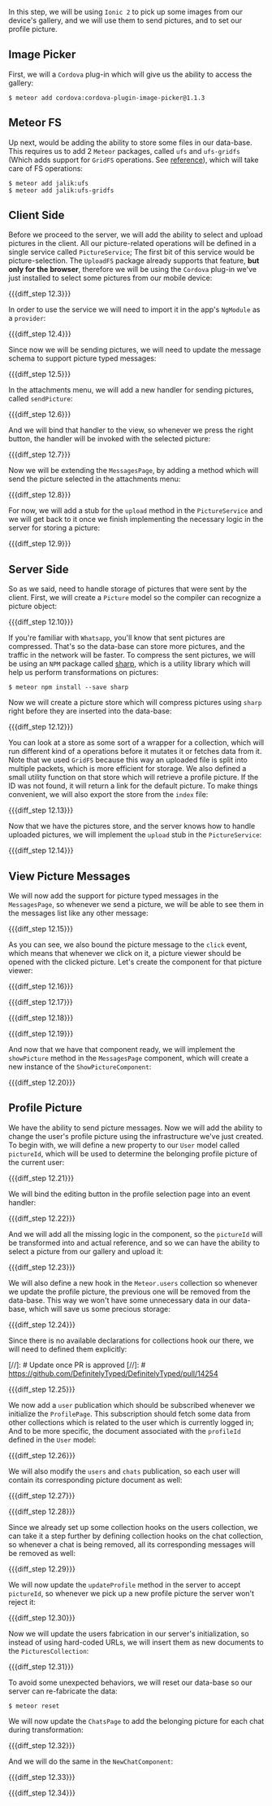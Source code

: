 In this step, we will be using `Ionic 2` to pick up some images from our device's gallery, and we will use them to send pictures, and to set our profile picture.

## Image Picker

First, we will a `Cordova` plug-in which will give us the ability to access the gallery:

    $ meteor add cordova:cordova-plugin-image-picker@1.1.3

## Meteor FS

Up next, would be adding the ability to store some files in our data-base. This requires us to add 2 `Meteor` packages, called `ufs` and `ufs-gridfs` (Which adds support for `GridFS` operations. See [reference](https://docs.mongodb.com/manual/core/gridfs/)), which will take care of FS operations:

    $ meteor add jalik:ufs
    $ meteor add jalik:ufs-gridfs

## Client Side

Before we proceed to the server, we will add the ability to select and upload pictures in the client. All our picture-related operations will be defined in a single service called `PictureService`; The first bit of this service would be picture-selection. The `UploadFS` package already supports that feature, **but only for the browser**, therefore we will be using the `Cordova` plug-in we've just installed to select some pictures from our mobile device:

{{{diff_step 12.3}}}

In order to use the service we will need to import it in the app's `NgModule` as a `provider`:

{{{diff_step 12.4}}}

Since now we will be sending pictures, we will need to update the message schema to support picture typed messages:

{{{diff_step 12.5}}}

In the attachments menu, we will add a new handler for sending pictures, called `sendPicture`:

{{{diff_step 12.6}}}

And we will bind that handler to the view, so whenever we press the right button, the handler will be invoked with the selected picture:

{{{diff_step 12.7}}}

Now we will be extending the `MessagesPage`, by adding a method which will send the picture selected in the attachments menu:

{{{diff_step 12.8}}}

For now, we will add a stub for the `upload` method in the `PictureService` and we will get back to it once we finish implementing the necessary logic in the server for storing a picture:

{{{diff_step 12.9}}}

## Server Side

So as we said, need to handle storage of pictures that were sent by the client. First, we will create a `Picture` model so the compiler can recognize a picture object:

{{{diff_step 12.10}}}

If you're familiar with `Whatsapp`, you'll know that sent pictures are compressed. That's so the data-base can store more pictures, and the traffic in the network will be faster. To compress the sent pictures, we will be using an `NPM` package called [sharp](https://www.npmjs.com/package/sharp), which is a utility library which will help us perform transformations on pictures:

    $ meteor npm install --save sharp

Now we will create a picture store which will compress pictures using `sharp` right before they are inserted into the data-base:

{{{diff_step 12.12}}}

You can look at a store as some sort of a wrapper for a collection, which will run different kind of a operations before it mutates it or fetches data from it. Note that we used `GridFS` because this way an uploaded file is split into multiple packets, which is more efficient for storage. We also defined a small utility function on that store which will retrieve a profile picture. If the ID was not found, it will return a link for the default picture. To make things convenient, we will also export the store from the `index` file:

{{{diff_step 12.13}}}

Now that we have the pictures store, and the server knows how to handle uploaded pictures, we will implement the `upload` stub in the `PictureService`:

{{{diff_step 12.14}}}

## View Picture Messages

We will now add the support for picture typed messages in the `MessagesPage`, so whenever we send a picture, we will be able to see them in the messages list like any other message:

{{{diff_step 12.15}}}

As you can see, we also bound the picture message to the `click` event, which means that whenever we click on it, a picture viewer should be opened with the clicked picture. Let's create the component for that picture viewer:

{{{diff_step 12.16}}}

{{{diff_step 12.17}}}

{{{diff_step 12.18}}}

{{{diff_step 12.19}}}

And now that we have that component ready, we will implement the `showPicture` method in the `MessagesPage` component, which will create a new instance of the `ShowPictureComponent`:

{{{diff_step 12.20}}}

## Profile Picture

We have the ability to send picture messages. Now we will add the ability to change the user's profile picture using the infrastructure we've just created. To begin with, we will define a new property to our `User` model called `pictureId`, which will be used to determine the belonging profile picture of the current user:

{{{diff_step 12.21}}}

We will bind the editing button in the profile selection page into an event handler:

{{{diff_step 12.22}}}

And we will add all the missing logic in the component, so the `pictureId` will be transformed into and actual reference, and so we can have the ability to select a picture from our gallery and upload it:

{{{diff_step 12.23}}}

We will also define a new hook in the `Meteor.users` collection so whenever we update the profile picture, the previous one will be removed from the data-base. This way we won't have some unnecessary data in our data-base, which will save us some precious storage:

{{{diff_step 12.24}}}

Since there is no available declarations for collections hook our there, we will need to defined them explicitly:

[//]: # Update once PR is approved
[//]: # https://github.com/DefinitelyTyped/DefinitelyTyped/pull/14254

{{{diff_step 12.25}}}

We now add a `user` publication which should be subscribed whenever we initialize the `ProfilePage`. This subscription should fetch some data from other collections which is related to the user which is currently logged in; And to be more specific, the document associated with the `profileId` defined in the `User` model:

{{{diff_step 12.26}}}

We will also modify the `users` and `chats` publication, so each user will contain its corresponding picture document as well:

{{{diff_step 12.27}}}

{{{diff_step 12.28}}}

Since we already set up some collection hooks on the users collection, we can take it a step further by defining collection hooks on the chat collection, so whenever a chat is being removed, all its corresponding messages will be removed as well:

{{{diff_step 12.29}}}

We will now update the `updateProfile` method in the server to accept `pictureId`, so whenever we pick up a new profile picture the server won't reject it:

{{{diff_step 12.30}}}

Now we will update the users fabrication in our server's initialization, so instead of using hard-coded URLs, we will insert them as new documents to the `PicturesCollection`:

{{{diff_step 12.31}}}

To avoid some unexpected behaviors, we will reset our data-base so our server can re-fabricate the data:

    $ meteor reset

We will now update the `ChatsPage` to add the belonging picture for each chat during transformation:

{{{diff_step 12.32}}}

And we will do the same in the `NewChatComponent`:

{{{diff_step 12.33}}}

{{{diff_step 12.34}}}